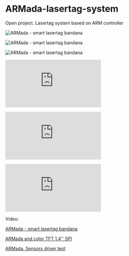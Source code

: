 # ARMada-lasertag-system
Open project. Lasertag system based on ARM controller


![ARMada - smart lasertag bandana](https://pp.userapi.com/c837422/v837422584/3065f/FNNep4p4w_Q.jpg "ARMada - smart lasertag bandana")



![ARMada - smart lasertag bandana](https://pp.userapi.com/c837422/v837422584/30667/FiUC8d691Zk.jpg "ARMada - smart lasertag bandana")


![ARMada - smart lasertag bandana](https://pp.userapi.com/c837422/v837422584/30657/HjBPE4CzkXU.jpg "ARMada - smart lasertag bandana")


![ARMada - smart lasertag bandana](http://www.open-tager.ru/forum/download/file.php?id=3720 "ARMada - smart lasertag bandana")


![ARMada - smart lasertag bandana](http://www.open-tager.ru/forum/download/file.php?id=3725 "ARMada - smart lasertag bandana")

![ARMada - smart lasertag bandana](http://forum.easyelectronics.ru/download/file.php?id=26604&t=1 "ARMada - smart lasertag bandana")

Video:

[ARMada - smart lasertag bandana](http://www.youtube.com/watch?v=bho24huOdeQ "ARMada - smart lasertag bandana")

[ARMada and color TFT 1.4'' SPI](http://www.youtube.com/watch?v=KmVC8TVrvS4 "ARMada and color TFT 1.4'' SPI")

[ARMada. Sensors driver test ](http://www.youtube.com/watch?v=hfxMOxfElk0 "ARMada. Sensors driver test")




